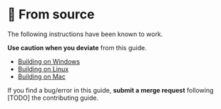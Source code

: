 # 💯 From source

The following instructions have been known to work.

**Use caution when you deviate** from this guide.

* [Building on Windows](https://app.gitbook.com/o/IHfa17qNq2j7xRHMJFoU/s/vs4LQcuzr0JR34ApS5sM/c/ByEufCzB2NBgKC1qAfuI/install-appflowy/installation-methods/from-source/building-on-windows)
* [Building on Linux](https://app.gitbook.com/o/IHfa17qNq2j7xRHMJFoU/s/vs4LQcuzr0JR34ApS5sM/c/ByEufCzB2NBgKC1qAfuI/install-appflowy/installation-methods/from-source/building-on-linux)
* [Building on Mac](https://app.gitbook.com/o/IHfa17qNq2j7xRHMJFoU/s/vs4LQcuzr0JR34ApS5sM/c/ByEufCzB2NBgKC1qAfuI/install-appflowy/installation-methods/from-source/building-on-mac)

If you find a bug/error in this guide, **submit a merge request** following \[TODO] the contributing guide.
